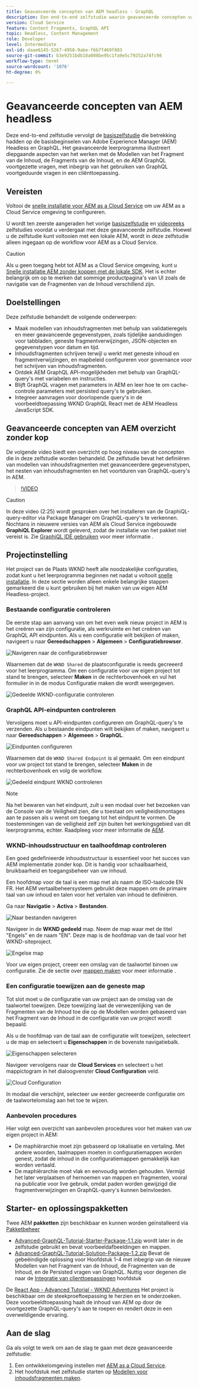 ```yaml
---
title: Geavanceerde concepten van AEM headless - GraphQL
description: Een end-to-end zelfstudie waarin geavanceerde concepten van Adobe Experience Manager (AEM) GraphQL API's worden geïllustreerd.
version: Cloud Service
feature: Content Fragments, GraphQL API
topic: Headless, Content Management
role: Developer
level: Intermediate
exl-id: daae6145-5267-4958-9abe-f6b7f469f803
source-git-commit: b3e9251bdb18a008be95c1fa9e5c79252a74fc98
workflow-type: tm+mt
source-wordcount: '1076'
ht-degree: 0%

---
```


# Geavanceerde concepten van AEM headless

Deze end-to-end zelfstudie vervolgt de [basiszelfstudie](../multi-step/overview.md) die betrekking hadden op de basisbeginselen van Adobe Experience Manager (AEM) Headless en GraphQL. Het geavanceerde leerprogramma illustreert diepgaande aspecten van het werken met de Modellen van het Fragment van de Inhoud, de Fragments van de Inhoud, en de AEM GraphQL voortgezette vragen, met inbegrip van het gebruiken van GraphQL voortgeduurde vragen in een cliënttoepassing.

## Vereisten

Voltooi de [snelle installatie voor AEM as a Cloud Service](../quick-setup/cloud-service.md) om uw AEM as a Cloud Service omgeving te configureren.

U wordt ten zeerste aangeraden het vorige [basiszelfstudie](../multi-step/overview.md) en [videoreeks](../video-series/modeling-basics.md) zelfstudies voordat u verdergaat met deze geavanceerde zelfstudie. Hoewel u de zelfstudie kunt voltooien met een lokale AEM, wordt in deze zelfstudie alleen ingegaan op de workflow voor AEM as a Cloud Service.

>[!CAUTION]
>
>Als u geen toegang hebt tot AEM as a Cloud Service omgeving, kunt u [Snelle installatie AEM zonder koppen met de lokale SDK](https://experienceleague.adobe.com/docs/experience-manager-learn/getting-started-with-aem-headless/graphql/quick-setup/local-sdk.html). Het is echter belangrijk om op te merken dat sommige productpagina&#39;s van UI zoals de navigatie van de Fragmenten van de Inhoud verschillend zijn.



## Doelstellingen

Deze zelfstudie behandelt de volgende onderwerpen:

* Maak modellen van inhoudsfragmenten met behulp van validatieregels en meer geavanceerde gegevenstypen, zoals tijdelijke aanduidingen voor tabbladen, geneste fragmentverwijzingen, JSON-objecten en gegevenstypen voor datum en tijd.
* Inhoudsfragmenten schrijven terwijl u werkt met geneste inhoud en fragmentverwijzingen, en mapbeleid configureren voor governance voor het schrijven van inhoudsfragmenten.
* Ontdek AEM GraphQL API-mogelijkheden met behulp van GraphQL-query&#39;s met variabelen en instructies.
* Blijft GraphQL vragen met parameters in AEM en leer hoe te om cache-controle parameters met persisted query&#39;s te gebruiken.
* Integreer aanvragen voor doorlopende query&#39;s in de voorbeeldtoepassing WKND GraphQL React met de AEM Headless JavaScript SDK.

## Geavanceerde concepten van AEM overzicht zonder kop

De volgende video biedt een overzicht op hoog niveau van de concepten die in deze zelfstudie worden behandeld. De zelfstudie bevat het definiëren van modellen van inhoudsfragmenten met geavanceerdere gegevenstypen, het nesten van inhoudsfragmenten en het voortduren van GraphQL-query&#39;s in AEM.

>[!VIDEO](https://video.tv.adobe.com/v/340035?quality=12&learn=on)

>[!CAUTION]
>
>In deze video (2:25) wordt gesproken over het installeren van de GraphiQL-query-editor via Package Manager om GraphQL-query&#39;s te verkennen. Nochtans in nieuwere versies van AEM als Cloud Service ingebouwde **GraphiQL Explorer** wordt geleverd, zodat de installatie van het pakket niet vereist is. Zie [GraphiQL IDE gebruiken](https://experienceleague.adobe.com/docs/experience-manager-cloud-service/content/headless/graphql-api/graphiql-ide.html) voor meer informatie .


## Projectinstelling

Het project van de Plaats WKND heeft alle noodzakelijke configuraties, zodat kunt u het leerprogramma beginnen net nadat u voltooit [snelle installatie](../quick-setup/cloud-service.md). In deze sectie worden alleen enkele belangrijke stappen gemarkeerd die u kunt gebruiken bij het maken van uw eigen AEM Headless-project.


### Bestaande configuratie controleren

De eerste stap aan aanvang van om het even welk nieuw project in AEM is het creëren van zijn configuratie, als werkruimte en het creëren van GraphQL API eindpunten. Als u een configuratie wilt bekijken of maken, navigeert u naar **Gereedschappen** > **Algemeen** > **Configuratiebrowser**.

![Navigeren naar de configuratiebrowser](assets/overview/create-configuration.png)

Waarnemen dat de `WKND Shared` de plaatsconfiguratie is reeds gecreeerd voor het leerprogramma. Om een configuratie voor uw eigen project tot stand te brengen, selecteer **Maken** in de rechterbovenhoek en vul het formulier in in de modus Configuratie maken die wordt weergegeven.

![Gedeelde WKND-configuratie controleren](assets/overview/review-wknd-shared-configuration.png)

### GraphQL API-eindpunten controleren

Vervolgens moet u API-eindpunten configureren om GraphQL-query&#39;s te verzenden. Als u bestaande eindpunten wilt bekijken of maken, navigeert u naar **Gereedschappen** > **Algemeen** > **GraphQL**.

![Eindpunten configureren](assets/overview/endpoints.png)

Waarnemen dat de `WKND Shared Endpoint` is al gemaakt. Om een eindpunt voor uw project tot stand te brengen, selecteer **Maken** in de rechterbovenhoek en volg de workflow.

![Gedeeld eindpunt WKND controleren](assets/overview/review-wknd-shared-endpoint.png)

>[!NOTE]
>
> Na het bewaren van het eindpunt, zult u een modaal over het bezoeken van de Console van de Veiligheid zien, die u toestaat om veiligheidsmontages aan te passen als u wenst om toegang tot het eindpunt te vormen. De toestemmingen van de veiligheid zelf zijn buiten het werkingsgebied van dit leerprogramma, echter. Raadpleeg voor meer informatie de [AEM](https://experienceleague.adobe.com/docs/experience-manager-64/administering/security/security.html).

### WKND-inhoudsstructuur en taalhoofdmap controleren

Een goed gedefinieerde inhoudsstructuur is essentieel voor het succes van AEM implementatie zonder kop. Dit is handig voor schaalbaarheid, bruikbaarheid en toegangsbeheer van uw inhoud.

Een hoofdmap voor de taal is een map met als naam de ISO-taalcode EN FR. Het AEM vertaalbeheersysteem gebruikt deze mappen om de primaire taal van uw inhoud en talen voor het vertalen van inhoud te definiëren.

Ga naar **Navigatie** > **Activa** > **Bestanden**.

![Naar bestanden navigeren](assets/overview/files.png)

Navigeer in de **WKND gedeeld** map. Neem de map waar met de titel &quot;Engels&quot; en de naam &quot;EN&quot;. Deze map is de hoofdmap van de taal voor het WKND-siteproject.

![Engelse map](assets/overview/english.png)

Voor uw eigen project, creeer een omslag van de taalwortel binnen uw configuratie. Zie de sectie over [mappen maken](/help/headless-tutorial/graphql/advanced-graphql/author-content-fragments.md#create-folders) voor meer informatie .

### Een configuratie toewijzen aan de geneste map

Tot slot moet u de configuratie van uw project aan de omslag van de taalwortel toewijzen. Deze toewijzing laat de verwezenlijking van de Fragmenten van de Inhoud toe die op de Modellen worden gebaseerd van het Fragment van de Inhoud in de configuratie van uw project wordt bepaald.

Als u de hoofdmap van de taal aan de configuratie wilt toewijzen, selecteert u de map en selecteert u **Eigenschappen** in de bovenste navigatiebalk.

![Eigenschappen selecteren](assets/overview/properties.png)

Navigeer vervolgens naar de **Cloud Services** en selecteert u het mappictogram in het dialoogvenster **Cloud Configuration** veld.

![Cloud Configuration](assets/overview/cloud-conf.png)

In modaal die verschijnt, selecteer uw eerder gecreeerde configuratie om de taalwortelomslag aan het toe te wijzen.

### Aanbevolen procedures

Hier volgt een overzicht van aanbevolen procedures voor het maken van uw eigen project in AEM:

* De maphiërarchie moet zijn gebaseerd op lokalisatie en vertaling. Met andere woorden, taalmappen moeten in configuratiemappen worden genest, zodat de inhoud in die configuratiemappen gemakkelijk kan worden vertaald.
* De maphiërarchie moet vlak en eenvoudig worden gehouden. Vermijd het later verplaatsen of hernoemen van mappen en fragmenten, vooral na publicatie voor live gebruik, omdat paden worden gewijzigd die fragmentverwijzingen en GraphQL-query&#39;s kunnen beïnvloeden.

## Starter- en oplossingspakketten

Twee AEM **pakketten** zijn beschikbaar en kunnen worden geïnstalleerd via [Pakketbeheer](/help/headless-tutorial/graphql/advanced-graphql/author-content-fragments.md#sample-content)

* [Advanced-GraphQL-Tutorial-Starter-Package-1.1.zip](/help/headless-tutorial/graphql/advanced-graphql/assets/tutorial-files/Advanced-GraphQL-Tutorial-Starter-Package-1.1.zip) wordt later in de zelfstudie gebruikt en bevat voorbeeldafbeeldingen en mappen.
* [Advanced-GraphQL-Tutorial-Solution-Package-1.2.zip](/help/headless-tutorial/graphql/advanced-graphql/assets/tutorial-files/Advanced-GraphQL-Tutorial-Solution-Package-1.2.zip) Bevat de gebeëindigde oplossing voor Hoofdstuk 1-4 met inbegrip van de nieuwe Modellen van het Fragment van de Inhoud, de Fragmenten van de Inhoud, en de Persisted vragen van GraphQL. Nuttig voor degenen die naar de [Integratie van clienttoepassingen](/help/headless-tutorial/graphql/advanced-graphql/client-application-integration.md) hoofdstuk


De [React App - Advanced Tutorial - WKND Adventures](https://github.com/adobe/aem-guides-wknd-graphql/blob/main/advanced-tutorial/README.md) Het project is beschikbaar om de steekproeftoepassing te herzien en te onderzoeken. Deze voorbeeldtoepassing haalt de inhoud van AEM op door de voortgezette GraphQL-query&#39;s aan te roepen en rendert deze in een overweldigende ervaring.

## Aan de slag

Ga als volgt te werk om aan de slag te gaan met deze geavanceerde zelfstudie:

1. Een ontwikkelomgeving instellen met [AEM as a Cloud Service](../quick-setup/cloud-service.md).
1. Het hoofdstuk met zelfstudie starten op [Modellen voor inhoudsfragmenten maken](/help/headless-tutorial/graphql/advanced-graphql/create-content-fragment-models.md).
